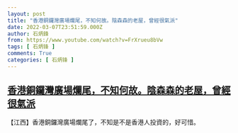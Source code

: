 ```yaml
---
layout: post
title: "香港銅鑼灣廣場爛尾，不知何故。陰森森的老屋，曾經很氣派"
date: 2022-03-07T23:51:59.000Z
author: 石炳鋒
from: https://www.youtube.com/watch?v=FrXrueu8bVw
tags: [ 石炳锋 ]
comments: True
categories: [ 石炳锋 ]
---
```

<!--1646697119000-->
[香港銅鑼灣廣場爛尾，不知何故。陰森森的老屋，曾經很氣派](https://www.youtube.com/watch?v=FrXrueu8bVw)
------

<div>
【江西】香港銅鑼灣廣場爛尾了，不知是不是香港人投資的，好可惜。
</div>
